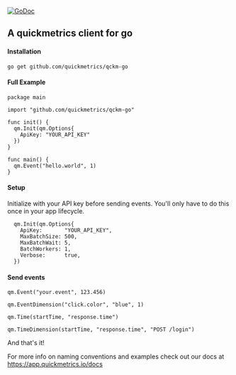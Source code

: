 [![GoDoc](https://godoc.org/github.com/quickmetrics/qckm-go?status.svg)](https://godoc.org/github.com/quickmetrics/qckm-go)
## A quickmetrics client for go
#### Installation
`go get github.com/quickmetrics/qckm-go`

#### Full Example
```
package main

import "github.com/quickmetrics/qckm-go"

func init() {
  qm.Init(qm.Options{
    ApiKey: "YOUR_API_KEY"
  })
}

func main() {
  qm.Event("hello.world", 1)
}
```

#### Setup
Initialize with your API key before sending events. You'll only have to do this once in your app lifecycle.
```
  qm.Init(qm.Options{
    ApiKey:       "YOUR_API_KEY",
    MaxBatchSize: 500,
    MaxBatchWait: 5,
    BatchWorkers: 1,
    Verbose:      true,
  })
```


#### Send events

`qm.Event("your.event", 123.456)`

`qm.EventDimension("click.color", "blue", 1)`

`qm.Time(startTime, "response.time")`

`qm.TimeDimension(startTime, "response.time", "POST /login")`

And that's it!

For more info on naming conventions and examples check out our docs at https://app.quickmetrics.io/docs
